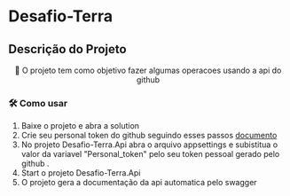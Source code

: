 # Desafio-Terra
## Descrição do Projeto
<p align="center">🚀 O projeto tem como objetivo fazer algumas operacoes usando a api do github</p>


### 🛠 Como usar
 1. Baixe o projeto e abra a solution
 2. Crie seu personal token do github seguindo esses passos [documento]( https://docs.github.com/pt/authentication/keeping-your-account-and-data-secure/managing-your-personal-access-tokens#como-criar-um-personal-access-token-classic)
 3. No projeto Desafio-Terra.Api abra o arquivo appsettings e subistitua o valor da variavel "Personal_token" pelo seu token pessoal gerado pelo github .
 4. Start o projeto Desafio-Terra.Api
 5. O projeto gera a documentação da api automatica pelo swagger
